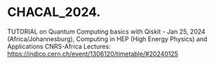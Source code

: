 # CHACAL_2024.

TUTORIAL on Quantum Computing basics with Qiskit - Jan 25, 2024 (Africa/Johannesburg), Computing in HEP (High Energy Physics) and Applications CNRS-Africa Lectures: 
https://indico.cern.ch/event/1306120/timetable/#20240125
